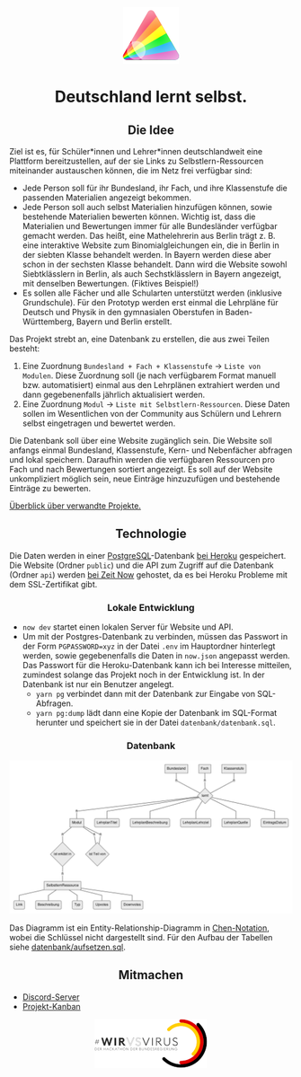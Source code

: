<div align="center"><img src="bilder/logo-mittel.png"></div>
<h1 align="center">Deutschland lernt selbst.</h1>

<h2 align="center">Die Idee</h2>

Ziel ist es, für Schüler\*innen und Lehrer\*innen deutschlandweit eine Plattform bereitzustellen, auf der sie Links zu Selbstlern-Ressourcen miteinander austauschen können, die im Netz frei verfügbar sind:
- Jede Person soll für ihr Bundesland, ihr Fach, und ihre Klassenstufe die passenden Materialien angezeigt bekommen. 
- Jede Person soll auch selbst Materialien hinzufügen können, sowie bestehende Materialien bewerten können. Wichtig ist, dass die Materialien und Bewertungen immer für alle Bundesländer verfügbar gemacht werden. Das heißt, eine Mathelehrerin aus Berlin trägt z. B. eine interaktive Website zum Binomialgleichungen ein, die in Berlin in der siebten Klasse behandelt werden. In Bayern werden diese aber schon in der sechsten Klasse behandelt. Dann wird die Website sowohl Siebtklässlern in Berlin, als auch Sechstklässlern in Bayern angezeigt, mit denselben Bewertungen. (Fiktives Beispiel!)
- Es sollen alle Fächer und alle Schularten unterstützt werden (inklusive Grundschule). Für den Prototyp werden erst einmal die Lehrpläne für Deutsch und Physik in den gymnasialen Oberstufen in Baden-Württemberg, Bayern und Berlin erstellt.

Das Projekt strebt an, eine Datenbank zu erstellen, die aus zwei Teilen besteht:
1. Eine Zuordnung `Bundesland + Fach + Klassenstufe` → `Liste von Modulen`. Diese Zuordnung soll (je nach verfügbarem Format manuell bzw. automatisiert) einmal aus den Lehrplänen extrahiert werden und dann gegebenenfalls jährlich aktualisiert werden.
2. Eine Zuordnung `Modul` → `Liste mit Selbstlern-Ressourcen`. Diese Daten sollen im Wesentlichen von der Community aus Schülern und Lehrern selbst eingetragen und bewertet werden.

Die Datenbank soll über eine Website zugänglich sein. Die Website soll anfangs einmal Bundesland, Klassenstufe, Kern- und Nebenfächer abfragen und lokal speichern. Daraufhin werden die verfügbaren Ressourcen pro Fach und nach Bewertungen sortiert angezeigt. Es soll auf der Website unkompliziert möglich sein, neue Einträge hinzuzufügen und bestehende Einträge zu bewerten.

[Überblick über verwandte Projekte.](verwandte-projekte.md)

<h2 align="center">Technologie</h2>

Die Daten werden in einer [PostgreSQL](https://www.postgresql.org/docs/12/index.html)-Datenbank [bei Heroku](https://dashboard.heroku.com/apps/lernplattform-api) gespeichert. Die Website (Ordner `public`) und die API zum Zugriff auf die Datenbank (Ordner `api`) werden [bei Zeit Now](https://zeit.co/davidpomerenke/lernplattform) gehostet, da es bei Heroku Probleme mit dem SSL-Zertifikat gibt.

<h3 align="center">Lokale Entwicklung</h3>

- `now dev` startet einen lokalen Server für Website und API.
- Um mit der Postgres-Datenbank zu verbinden, müssen das Passwort in der Form `PGPASSWORD=xyz` in der Datei `.env` im Hauptordner hinterlegt werden, sowie gegebenenfalls die Daten in `now.json` angepasst werden. Das Passwort für die Heroku-Datenbank kann ich bei Interesse mitteilen, zumindest solange das Projekt noch in der Entwicklung ist. In der Datenbank ist nur ein Benutzer angelegt.
  - `yarn pg` verbindet dann mit der Datenbank zur Eingabe von SQL-Abfragen.
  - `yarn pg:dump` lädt dann eine Kopie der Datenbank im SQL-Format herunter und speichert sie in der Datei `datenbank/datenbank.sql`.

<h3 align="center">Datenbank</h3>

![Entity-Relationship Diagramm in Chen-Notation.](bilder/er-diagramm.png)

Das Diagramm ist ein Entity-Relationship-Diagramm in [Chen-Notation](https://www.vertabelo.com/blog/chen-erd-notation/), wobei die Schlüssel nicht dargestellt sind. Für den Aufbau der Tabellen siehe [datenbank/aufsetzen.sql](datenbank/aufsetzen.sql).

<h2 align="center">Mitmachen</h2>

- [Discord-Server](https://discord.gg/EUUyrK4)
- [Projekt-Kanban](https://github.com/davidpomerenke/deutschland-lernt-selbst/projects/2)

<div align="center"><a href="https://wirvsvirushackathon.org"><img src="bilder/hackathon.png"></a></div>